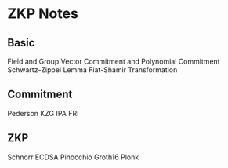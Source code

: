 # ZKP Notes

## Basic
Field and Group
Vector Commitment and Polynomial Commitment
Schwartz-Zippel Lemma
Fiat-Shamir Transformation

## Commitment
Pederson
KZG
IPA
FRI

## ZKP
Schnorr
ECDSA
Pinocchio
Groth16
Plonk